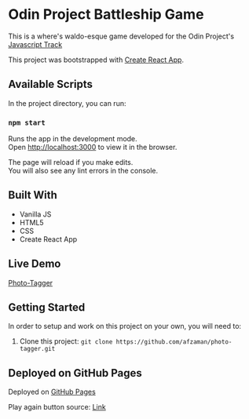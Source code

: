 # Odin Project Battleship Game

This is a where's waldo-esque game developed for the Odin Project's [Javascript Track](https://www.theodinproject.com/paths/full-stack-javascript?) 

This project was bootstrapped with [Create React App](https://github.com/facebook/create-react-app).

## Available Scripts

In the project directory, you can run:

### `npm start`

Runs the app in the development mode.\
Open [http://localhost:3000](http://localhost:3000) to view it in the browser.

The page will reload if you make edits.\
You will also see any lint errors in the console.

## Built With 

- Vanilla JS
- HTML5
- CSS
- Create React App

## Live Demo

[Photo-Tagger](https://afzaman.github.io/photo-tagger/)

## Getting Started

In order to setup and work on this project on your own, you will need to:

1. Clone this project:
`git clone https://github.com/afzaman/photo-tagger.git`

## Deployed on GitHub Pages

Deployed on [GitHub Pages](https://pages.github.com/)  

Play again button source: [Link](https://codepen.io/chancesq/pen/MWKREVg)